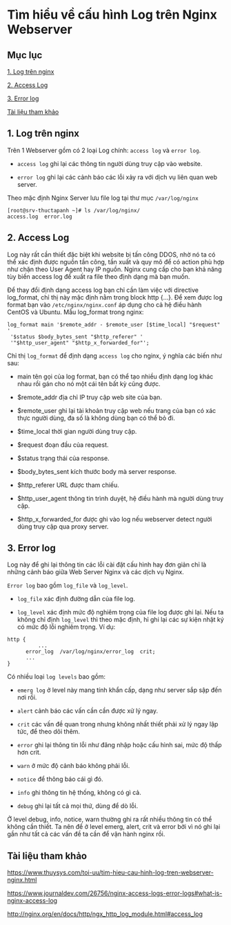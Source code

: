 # Tìm hiểu về cấu hình Log trên Nginx Webserver

## Mục lục

[1. Log trên nginx](https://github.com/quanganh1996111/Linux-Tutorial/blob/master/Linux-Onjob-Trainning/Nginx/Nginx-Log.md#1-log-tr%C3%AAn-nginx)

[2. Access Log](https://github.com/quanganh1996111/Linux-Tutorial/blob/master/Linux-Onjob-Trainning/Nginx/Nginx-Log.md#2-access-log)

[3. Error log](https://github.com/quanganh1996111/Linux-Tutorial/blob/master/Linux-Onjob-Trainning/Nginx/Nginx-Log.md#3-error-log)

[Tài liệu tham khảo](https://github.com/quanganh1996111/Linux-Tutorial/blob/master/Linux-Onjob-Trainning/Nginx/Nginx-Log.md#t%C3%A0i-li%E1%BB%87u-tham-kh%E1%BA%A3o)

## 1. Log trên nginx

Trên 1 Webserver gồm có 2 loại Log chính: `access log` và `error log`.

- `access log` ghi lại các thông tin người dùng truy cập vào website.

- `error log` ghi lại các cảnh báo các lỗi xảy ra với dịch vụ liên quan web server.

Theo mặc định Nginx Server lưu file log tại thư mục `/var/log/nginx`

```
[root@srv-thuctapanh ~]# ls /var/log/nginx/
access.log  error.log
```

## 2. Access Log

Log này rất cần thiết đặc biệt khi website bị tấn công DDOS, nhờ nó ta có thể xác định được nguồn tần công, tần xuất và quy mô để có action phù hợp như chặn theo User Agent hay IP nguồn. Nginx cung cấp cho bạn khả năng tùy biến access log để xuất ra file theo định dạng mà bạn muốn.

Để thay đổi định dạng access log bạn chỉ cần làm việc với directive log_format, chỉ thị này mặc định nằm trong block http {…}. Để xem được log format bạn vào `/etc/nginx/nginx.conf` áp dụng cho cả hệ điều hành CentOS và Ubuntu. Mẫu log_format trong nginx:

```
log_format main '$remote_addr - $remote_user [$time_local] "$request" '
 '$status $body_bytes_sent "$http_referer" '
 '"$http_user_agent" "$http_x_forwarded_for"';
```

Chỉ thị `log_format` để định dạng `access log` cho nginx, ý nghĩa các biến như sau:

- main tên gọi của log format, bạn có thể tạo nhiều định dạng log khác nhau rồi gán cho nó một cái tên bất kỳ cũng được.

- $remote_addr địa chỉ IP truy cập web site của bạn.

- $remote_user ghi lại tài khoản truy cập web nếu trang của bạn có xác thực người dùng, đa số là không dùng bạn có thể bỏ đi.

- $time_local thời gian người dùng truy cập.

- $request đoạn đầu của request.

- $status trạng thái của response.

- $body_bytes_sent kích thước body mà server response.

- $http_referer URL được tham chiếu.

- $http_user_agent thông tin trình duyệt, hệ điều hành mà người dùng truy cập.

- $http_x_forwarded_for được ghi vào log nếu webserver detect người dùng truy cập qua proxy server.

## 3. Error log

Log này để ghi lại thông tin các lỗi cài đặt cấu hình hay đơn giản chỉ là những cảnh báo giữa Web Server Nginx và các dịch vụ Nginx.

`Error log` bao gồm `log_file` và `log_level`.

- `log_file` xác định đường dẫn của file log.

- `log_level` xác định mức độ nghiêm trọng của file log được ghi lại. Nếu ta không chỉ định `log_level` thì theo mặc định, hỉ ghi lại các sự kiện nhật ký có mức độ lỗi nghiêm trọng. Ví dụ:

```
http {
       	  ...
	  error_log  /var/log/nginx/error_log  crit;
	  ...
}
```

Có nhiều loại `log levels` bao gồm:

- `emerg log` ở level này mang tính khẩn cấp, dạng như server sắp sập đến nơi rồi.

- `alert` cảnh báo các vấn cần cần được xử lý ngay.

- `crit` các vấn đề quan trong nhưng không nhất thiết phải xử lý ngay lập tức, để theo dõi thêm.

- `error` ghi lại thông tin lỗi như đăng nhập hoặc cấu hình sai, mức độ thấp hơn crit.

- `warn` ở mức độ cảnh báo không phải lỗi.

- `notice` để thông báo cái gì đó.

- `info` ghi thông tin hệ thống, không có gì cả.

- `debug` ghi lại tất cả mọi thứ, dùng để dò lỗi.

Ở level debug, info, notice, warn thường ghi ra rất nhiều thông tin có thể không cần thiết. Ta nên để ở level emerg, alert, crit và error bởi vì nó ghi lại gần như tất cả các vấn đề ta cần để vận hành nginx rồi.

## Tài liệu tham khảo

https://www.thuysys.com/toi-uu/tim-hieu-cau-hinh-log-tren-webserver-nginx.html

https://www.journaldev.com/26756/nginx-access-logs-error-logs#what-is-nginx-access-log

http://nginx.org/en/docs/http/ngx_http_log_module.html#access_log